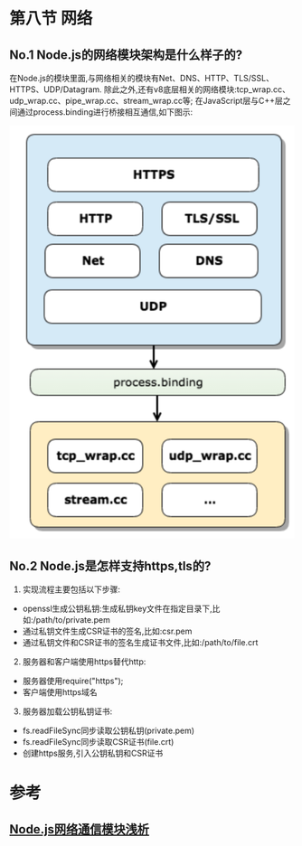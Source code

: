 # 第八节 网络

## No.1 Node.js的网络模块架构是什么样子的?

在Node.js的模块里面,与网络相关的模块有Net、DNS、HTTP、TLS/SSL、HTTPS、UDP/Datagram.
除此之外,还有v8底层相关的网络模块:tcp_wrap.cc、udp_wrap.cc、pipe_wrap.cc、stream_wrap.cc等;
在JavaScript层与C++层之间通过process.binding进行桥接相互通信,如下图示:

![node-network](/assets/node-network.png)

## No.2 Node.js是怎样支持https,tls的?

1. 实现流程主要包括以下步骤:

* openssl生成公钥私钥:生成私钥key文件在指定目录下,比如:/path/to/private.pem
* 通过私钥文件生成CSR证书的签名,比如:csr.pem
* 通过私钥文件和CSR证书的签名生成证书文件,比如:/path/to/file.crt

2. 服务器和客户端使用https替代http:

* 服务器使用require("https");
* 客户端使用https域名

3. 服务器加载公钥私钥证书:

* fs.readFileSync同步读取公钥私钥(private.pem)
* fs.readFileSync同步读取CSR证书(file.crt)
* 创建https服务,引入公钥私钥和CSR证书






# 参考

## [Node.js网络通信模块浅析](https://segmentfault.com/a/1190000008908077)
